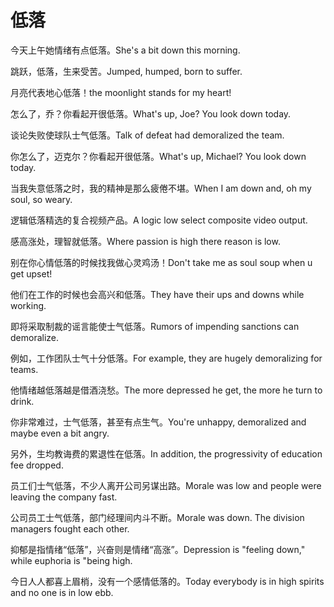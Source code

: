 # 低落

<p><span class="chinese">今天上午她情绪有点低落。</span><span class="english">She's a bit down this morning.</span></p>

<p><span class="chinese">跳跃，低落，生来受苦。</span><span class="english">Jumped, humped, born to suffer.</span></p>

<p><span class="chinese">月亮代表地心低落！</span><span class="english">the moonlight stands for my heart!</span></p>

<p><span class="chinese">怎么了，乔？你看起开很低落。</span><span class="english">What's up, Joe? You look down today.</span></p>

<p><span class="chinese">谈论失败使球队士气低落。</span><span class="english">Talk of defeat had demoralized the team.</span></p>

<p><span class="chinese">你怎么了，迈克尔？你看起开很低落。</span><span class="english">What's up, Michael? You look down today.</span></p>

<p><span class="chinese">当我失意低落之时，我的精神是那么疲倦不堪。</span><span class="english">When I am down and, oh my soul, so weary.</span></p>

<p><span class="chinese">逻辑低落精选的复合视频产品。</span><span class="english">A logic low select composite video output.</span></p>

<p><span class="chinese">感高涨处，理智就低落。</span><span class="english">Where passion is high there reason is low.</span></p>

<p><span class="chinese">别在你心情低落的时候找我做心灵鸡汤！</span><span class="english">Don't take me as soul soup when u get upset!</span></p>

<p><span class="chinese">他们在工作的时候也会高兴和低落。</span><span class="english">They have their ups and downs while working.</span></p>

<p><span class="chinese">即将采取制裁的谣言能使士气低落。</span><span class="english">Rumors of impending sanctions can demoralize.</span></p>

<p><span class="chinese">例如，工作团队士气十分低落。</span><span class="english">For example, they are hugely demoralizing for teams.</span></p>

<p><span class="chinese">他情绪越低落越是借酒浇愁。</span><span class="english">The more depressed he get, the more he turn to drink.</span></p>

<p><span class="chinese">你非常难过，士气低落，甚至有点生气。</span><span class="english">You're unhappy, demoralized and maybe even a bit angry.</span></p>

<p><span class="chinese">另外，生均教诲费的累退性在低落。</span><span class="english">In addition, the progressivity of education fee dropped.</span></p>

<p><span class="chinese">员工们士气低落，不少人离开公司另谋出路。</span><span class="english">Morale was low and people were leaving the company fast.</span></p>

<p><span class="chinese">公司员工士气低落，部门经理间内斗不断。</span><span class="english">Morale was down. The division managers fought each other.</span></p>

<p><span class="chinese">抑郁是指情绪“低落”，兴奋则是情绪“高涨”。</span><span class="english">Depression is "feeling down," while euphoria is "being high.</span></p>

<p><span class="chinese">今日人人都喜上眉梢，没有一个感情低落的。</span><span class="english">Today everybody is in high spirits and no one is in low ebb.</span></p>

